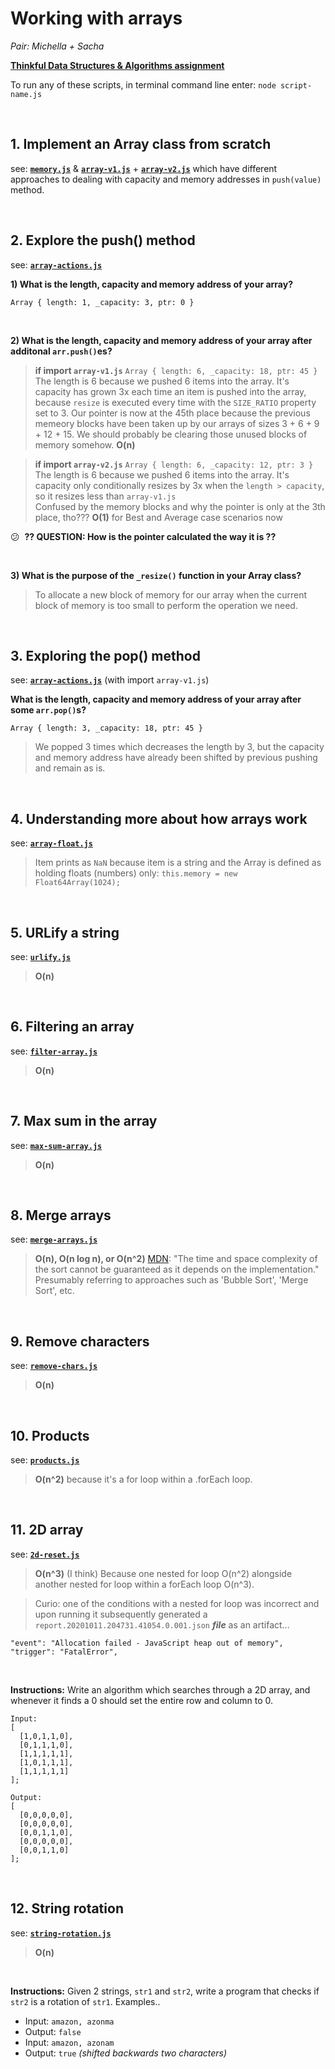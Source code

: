 # Working with arrays

_Pair: Michella + Sacha_

**[Thinkful Data Structures & Algorithms assignment](https://courses.thinkful.com/dsa-v1/checkpoint/4#assignment)**

To run any of these scripts, in terminal command line enter: `node script-name.js`

<br />

## 1. Implement an Array class from scratch

see: **[`memory.js`](https://github.com/artificialarea/DSA-Arrays/blob/main/memory.js)** & **[`array-v1.js`](https://github.com/artificialarea/DSA-Arrays/blob/main/array-v1.js)** + **[`array-v2.js`](https://github.com/artificialarea/DSA-Arrays/blob/main/array-v2.js)** which have different approaches to dealing with capacity and memory addresses in `push(value)` method.




<br />

## 2. Explore the push() method

see: **[`array-actions.js`](https://github.com/artificialarea/DSA-Arrays/blob/main/array-actions.js)**

**1) What is the length, capacity and memory address of your array?**

`Array { length: 1, _capacity: 3, ptr: 0 }`

<br />

**2) What is the length, capacity and memory address of your array after additonal `arr.push()`es?**

> **if import `array-v1.js`**
`Array { length: 6, _capacity: 18, ptr: 45 }`
> The length is 6 because we pushed 6 items into the array.
> It's capacity has grown 3x each time an item is pushed into the array, because `resize` is executed every time with the `SIZE_RATIO` property set to 3. 
> Our pointer is now at the 45th place because the previous memeory blocks have been taken up by our arrays of sizes 3 + 6 + 9 + 12 + 15. We should probably be clearing those unused blocks of memory somehow.
> **O(n)**

> **if import `array-v2.js`**
`Array { length: 6, _capacity: 12, ptr: 3 }`
> The length is 6 because we pushed 6 items into the array.
> It's capacity only conditionally resizes by 3x when the `length > capacity`, so it resizes less than `array-v1.js`  
> Confused by the memory blocks and why the pointer is only at the 3th place, tho???
> **O(1)** for Best and Average case scenarios now

:confused:&nbsp; **?? QUESTION: How is the pointer calculated the way it is ??**

<br />

**3) What is the purpose of the `_resize()` function in your Array class?**
> To allocate a new block of memory for our array when the current block of memory is too small to perform the operation we need.




<br />

## 3. Exploring the pop() method

see: **[`array-actions.js`](https://github.com/artificialarea/DSA-Arrays/blob/main/array-actions.js)** (with import `array-v1.js`)

**What is the length, capacity and memory address of your array after some `arr.pop()`s?**

`Array { length: 3, _capacity: 18, ptr: 45 }`
> We popped 3 times which decreases the length by 3, but the capacity and memory address have already been shifted by previous pushing and remain as is.




<br />

## 4. Understanding more about how arrays work

see: **[`array-float.js`](https://github.com/artificialarea/DSA-Arrays/blob/main/array-float.js)**

> Item prints as `NaN` because item is a string and the Array is defined as holding floats (numbers) only: `this.memory = new Float64Array(1024);`





<br />

## 5. URLify a string

see: **[`urlify.js`](https://github.com/artificialarea/DSA-Arrays/blob/main/urlify.js)**

> **O(n)**



<br />

## 6. Filtering an array

see: **[`filter-array.js`](https://github.com/artificialarea/DSA-Arrays/blob/main/filter-array.js)**

> **O(n)**




<br />

## 7. Max sum in the array

see: **[`max-sum-array.js`](https://github.com/artificialarea/DSA-Arrays/blob/main/max-sum-array.js)**

> **O(n)**



<br />

## 8. Merge arrays

see: **[`merge-arrays.js`](https://github.com/artificialarea/DSA-Arrays/blob/main/merge-arrays.js)**

> **O(n), O(n log n), or O(n^2)** [MDN](https://developer.mozilla.org/en-US/docs/Web/JavaScript/Reference/Global_Objects/Array/sort): "The time and space complexity of the sort cannot be guaranteed as it depends on the implementation." Presumably referring to approaches such as 'Bubble Sort', 'Merge Sort', etc.


<br />

## 9. Remove characters

see: **[`remove-chars.js`](https://github.com/artificialarea/DSA-Arrays/blob/main/remove-chars.js)**

> **O(n)**



<br />

## 10. Products

see: **[`products.js`](https://github.com/artificialarea/DSA-Arrays/blob/main/products.js)**

> **O(n^2)** because it's a for loop within a .forEach loop. 




<br />

## 11. 2D array

see: **[`2d-reset.js`](https://github.com/artificialarea/DSA-Arrays/blob/main/2d-reset.js)**

> **O(n^3)** (I think) Because one nested for loop O(n^2) alongside another nested for loop within a forEach loop O(n^3).

> Curio: one of the conditions with a nested for loop was incorrect and upon running it subsequently generated a `report.20201011.204731.41054.0.001.json` _**file**_ as an artifact...
```
"event": "Allocation failed - JavaScript heap out of memory",
"trigger": "FatalError",
```

<br />

**Instructions:** Write an algorithm which searches through a 2D array, and whenever it finds a 0 should set the entire row and column to 0.

```
Input:
[
  [1,0,1,1,0],
  [0,1,1,1,0],
  [1,1,1,1,1],
  [1,0,1,1,1],
  [1,1,1,1,1]
];

Output:
[
  [0,0,0,0,0],
  [0,0,0,0,0],
  [0,0,1,1,0],
  [0,0,0,0,0],
  [0,0,1,1,0]
];
```


<br />

## 12. String rotation

see: **[`string-rotation.js`](https://github.com/artificialarea/DSA-Arrays/blob/main/string-rotation.js)**

> **O(n)**

<br />

**Instructions:** Given 2 strings, `str1` and `str2`, write a program that checks if `str2` is a rotation of `str1`. Examples..

* Input: `amazon, azonma`
* Output: `false`
* Input: `amazon, azonam`
* Output: `true` _(shifted backwards two characters)_



<br />
